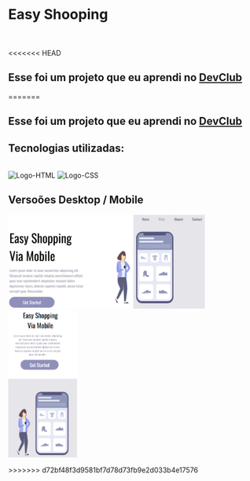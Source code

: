 <h1>Easy Shooping</h1>
<br>
<br>
<<<<<<< HEAD
<h2>Esse foi um projeto que eu aprendi no <a href="./img/esy_shoop-removebg-preview.png">DevClub</a></h2>
=======
<h2>Esse foi um projeto que eu aprendi no <a href="https://rodolfomori.com.br/devclub">DevClub</a></h2>

<h2>Tecnologias utilizadas:</h2>             
<br>   
  <img src="https://img.shields.io/badge/HTML5-E34F26?style=for-the-badge&logo=html5&logoColor=white" alt="Logo-HTML">
 <img src="https://img.shields.io/badge/CSS3-1572B6?style=for-the-badge&logo=css3&logoColor=white" alt="Logo-CSS">

  <h2>Versoões Desktop / Mobile</h2>
<p> <img src="https://github.com/tiagomdr/Responsividade/blob/main/img/desktop.png?raw=true" width="400px" style="display-inline-block">                          
    <img src="https://github.com/tiagomdr/Responsividade/blob/main/img/mobile.png?raw=true" height="300px" style="display-inline-block"> </p>
>>>>>>> d72bf48f3d9581bf7d78d73fb9e2d033b4e17576
